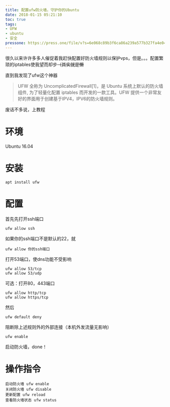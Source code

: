 ```yaml
---
title: 配置ufw防火墙，守护你的Ubuntu
date: 2018-01-15 05:21:10
toc: true
tags:
- UFW
- ubuntu
- 安全
pressone: https://press.one/file/v?s=6e068c89b3f6ca86a239a577b327fa4e04ba0ef6e5c8ba275be3394b5cce914379193543997d8568165fbeedcddf34686d9f59ae94aedb870eaf6e01eb4602cb00&h=6338fd3a0605eafd20fe98c9c32c8f686d17ed03d9c4f244123fc49df19c55d0&a=79a3a060a7faa9dfc9b8b4e0a59bf3ebac305f78&f=P1&v=3
---
```


很久以来许许多多人催促着我赶快配置好防火墙规则以保护vps，但是。。。配置繁琐的iptables使我望而却步~~（其实就是懒~~

直到我发现了ufw这个神器

> UFW 全称为 UncomplicatedFirewall[1]，是 Ubuntu 系统上默认的防火墙组件, 为了轻量化配置 iptables 而开发的一款工具。UFW 提供一个非常友好的界面用于创建基于IPV4，IPV6的防火墙规则。

废话不多说，上教程

# 环境
Ubuntu 16.04

# 安装
```
apt install ufw
```
# 配置
首先先打开ssh端口
```
ufw allow ssh
```
如果你的ssh端口不是默认的22，就
```
ufw allow 你的ssh端口
```
打开53端口，使dns功能不受影响
```
ufw allow 53/tcp
ufw allow 53/udp
```
可选：打开80，443端口
```
ufw allow http/tcp
ufw allow https/tcp
```
然后
```
ufw default deny
```
阻断除上述规则外的外部连接（本机外发流量无影响）
```
ufw enable
```
启动防火墙，done！

# 操作指令
```
启动防火墙 ufw enable
关闭防火墙 ufw disable
更新配置 ufw reload
查看防火墙状态 ufw status
```